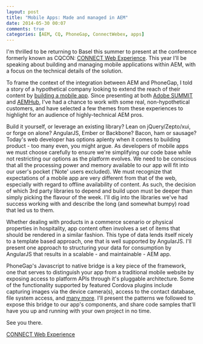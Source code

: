 ```yaml
---
layout: post
title: "Mobile Apps: Made and managed in AEM"
date: 2014-05-30 00:07
comments: true
categories: [AEM, CQ, PhoneGap, ConnectWebex, apps]
---
```

I'm thrilled to be returning to Basel this summer to present at the conference formerly known as CQCON: [CONNECT Web Experience](http://www.connectcon.ch/2014/en.html). This year I'll be speaking about building and managing mobile applications within AEM, with a focus on the technical details of the solution.

To frame the context of the integration between AEM and PhoneGap, I told a story of a hypothetical company looking to extend the reach of their content by [building a mobile app](/blog/2014/03/14/so-you-want-to-build-an-app/). Since presenting at both [Adobe SUMMIT](http://tv.adobe.com/watch/adobe-summit-2014/technical-session-mobile-app-development-and-content-management-with-aem/) and [AEMHub](/blog/2014/04/10/aemhub-mobile-apps-in-aem/), I've had a chance to work with some real, non-hypothetical customers, and have selected a few themes from these experiences to highlight for an audience of highly-technical AEM pros.

<!-- more -->

Build it yourself, or leverage an existing library? Lean on jQuery/Zepto/xui, or forge on alone? AngularJS, Ember or Backbone? Bacon, ham or sausage? Today's web developer has options aplenty when it comes to building product - too many even, you might argue. As developers of mobile apps we must choose carefully to ensure we're simplifying our code base while not restricting our options as the platform evolves. We need to be conscious that all the processing power and memory available to our app will fit into our user's pocket ('Note' users excluded). We must recognize that expectations of a mobile app are very different from that of the web, especially with regard to offline availability of content. As such, the decision of which 3rd party libraries to depend and build upon must be deeper than simply picking the flavour of the week. I'll dig into the libraries we've had success working with and describe the long (and somewhat bumpy) road that led us to them.

Whether dealing with products in a commerce scenario or physical properties in hospitality, app content often involves a set of items that should be rendered in a similar fashion. This type of data lends itself nicely to a template based approach, one that is well supported by AngularJS. I'll present one approach to structuring your data for consumption by AngularJS that results in a scalable - and maintainable - AEM app. 

PhoneGap's Javascript to native bridge is a key piece of the framework, one that serves to distinguish your app from a traditional mobile website by exposing access to platform APIs through it's pluggable architecture. Some of the functionality supported by featured Cordova plugins include capturing images via the device camera(s), access to the contact database, file system access, and [many more](http://plugins.cordova.io/#/). I'll present the patterns we followed to expose this bridge to our app's components, and share code samples that'll have you up and running with your own project in no time. 

See you there.

[CONNECT Web Experience](http://www.connectcon.ch/2014/en.html)